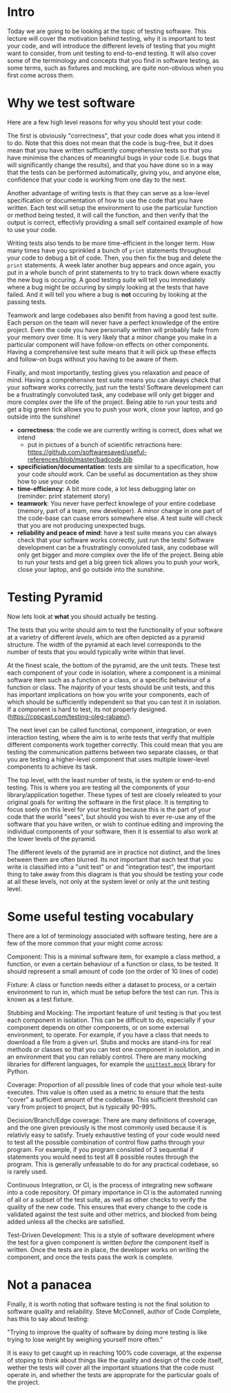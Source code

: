 # Intro

Today we are going to be looking at the topic of testing software. This lecture will 
cover the motivation behind testing, why it is important to test your code, and will 
introduce the different levels of testing that you might want to consider, from unit 
testing to end-to-end testing. It will also cover some of the terminology and concepts 
that you find in software testing, as some terms, such as fixtures and mocking, are 
quite non-obvious when you first come across them.

# Why we test software

Here are a few high level reasons for why you should test your code:

The first is obviously "correctness", that your code does what you intend it to do. Note 
that this does not mean that the code is bug-free, but it does mean that you have 
written sufficiently comprehensive tests so that you have minimise the chances of 
meaningful bugs in your code (i.e. bugs that will significantly change the results), and 
that you have done so in a way that the tests can be performed automatically, giving 
you, and anyone else, confidence that your code is working from one day to the next.

Another advantage of writing tests is that they can serve as a low-level specification 
or documentation of how to use the code that you have written. Each test will setup the 
environment to use the particular function or method being tested, it will call the 
function, and then verify that the output is correct, effectivly providing a small self 
contained example of how to use your code.

Writing tests also tends to be more time-efficient in the longer term. How many times 
have you sprinkled a bunch of `print` statements throughout your code to debug a bit of 
code. Then, you then fix the bug and delete the `print` statements. A week later another 
bug appears and once again, you put in a whole bunch of print statements to try to track 
down where exactly the new bug is occuring. A good testing suite will tell you 
immediately where a bug might be occuring by simply looking at the tests that have 
failed. And it will tell you where a bug is **not** occuring by looking at the passing 
tests.

Teamwork and large codebases also benifit from having a good test suite. Each person on 
the team will never have a perfect knowledge of the entire project. Even the code you 
have personally written will probably fade from your memory over time. It is very likely 
that a minor change you make in a particular component  will have follow-on effects on 
other components. Having a comprehensive test suite means that it will pick up these 
effects and follow-on bugs without you having to be aware of them.

Finally, and most importantly, testing gives you relaxation and peace of mind. Having a 
comprehensive test suite means you can always check that your software works correctly, 
just run the tests!  Software development can be a frustratingly convoluted task, any 
codebase will only get bigger and more complex over the life of the project. Being able 
to run your tests and get a big green tick allows you to push your work, close your 
laptop, and go outside into the sunshine!


- **correctness**: the code we are currently writing is correct, does what we intend
  - put in pictues of a bunch of scientific retractions here: 
    https://github.com/softwaresaved/useful-references/blob/master/badcode.bib
- **specificiation/documentation**: tests are similar to a specification, how your code 
  *should* work. Can be useful as documentation as they show how to use your code
- **time-efficiency**: A bit more code, a lot less debugging later on (reminder: print 
  statement story)
- **teamwork**:  You never  have perfect knowlege of your entire codebase (memory, part 
  of a team, new developer). A minor change in one part of the code-base can cuase 
  errors somewhere else. A test suite will check that you are not producing unexpected 
  bugs.
- **reliability and peace of mind**: have a test suite means you can always check that 
  your software works correctly, just run the tests!  Software development can be a 
  frustratingly convoluted task, any codebase will only get bigger and more complex over 
  the life of the project. Being able to run your tests and get a big green tick allows 
  you to push your work, close your laptop, and go outside into the sunshine.


# Testing Pyramid

Now lets look at **what** you should actually be testing.

The tests that you write should aim to test the functionality of your software at a 
varietry of different *levels*, which are often depicted as a pyramid structure. The 
width of the pyramid at each level corresponds to the number of tests that you would 
typically write within that level. 

At the finest scale, the bottom of the pyramid, are the unit tests. These test each 
component of your code in isolation, where a component is a minimal software item such 
as a function or a class, or a specific behaviour of a function or class. The majority 
of your tests should be unit tests, and this has important implications on how you write 
your components, each of which should be sufficiently independent so that you can test 
it in isolation. If a component is hard to test, its not properly designed.
(https://cppcast.com/testing-oleg-rabaev/).

The next level can be called functional, component, integration, or even interaction 
testing, where the aim is to write tests that verify that multiple different components 
work together correctly. This could mean that you are testing the communication patterns 
between two separate classes, or that you are testing a higher-level component that uses 
multiple lower-level components to achieve its task. 

The top level, with the least number of tests, is the system or end-to-end testing. This 
is where you are testing all the components of your library/application together. These 
types of test are closely releated to your original goals for writing the software in 
the first place. It is tempting to focus soely on this level for your testing because 
this is the part of your code that the world "sees",  but should you wish to ever re-use 
any of the software that you have writen, or wish to continue editing and improving the 
individual components of your software, then it is essential to also work at the lower 
levels of the pyramid.

The different levels of the pyramid are in practice not distinct, and the lines between 
them are often blurred. Its not important that each test that you write is classified 
into a "unit test" or and "integration test", the important thing to take away from this 
diagram is that you should be testing your code at all these levels, not only at the 
system level or only at the unit testing level.

# Some useful testing vocabulary

There are a lot of terminology associated with software testing, here are a few of the 
more common that your might come across:

Component: This is a minimal software item, for example a class method, a function, or 
even a certain behaviour of a function or class, to be tested. It should represent a 
small amount of code (on the order of 10 lines of code)

Fixture: A class or function needs either a dataset to process,  or a certain 
environment to run in, which must be setup before the test can run. This is known as a 
test fixture. 

Stubbing and Mocking: The important feature of unit testing is that you test each 
component in isolation. This can be difficult to do, especially if your component 
depends on other components, or on some external environment, to operate. For example, 
if you have a class that needs to download a file from a given url. Stubs and mocks are 
stand-ins for real methods or classes so that you can test one component in isolution, 
and in an environment that you can reliably control. There are many mocking libraries 
for different languages, for example the 
[`unittest.mock`](https://docs.python.org/3/library/unittest.mock.html) library for 
Python.

Coverage: Proportion of all possible lines of code that your whole test-suite executes. 
This value is often used as a metric to ensure that the tests "cover" a sufficient 
amount of the codebase. This sufficient threshold can vary from project to project, but 
is typically 90-99%.

Decision/Branch/Edge coverage: There are many definitions of coverage, and the one given 
previously is the most commonly used because it is relativly easy to satisfy. Truely 
exhaustive testing of your code would need to test all the possible combination of 
control flow paths through your program. For example, if you program consisted of 3 
sequential if statements you would need to test all 8 possible routes through the 
program. This is generally unfeasable to do for any practical codebase, so is rarely 
used.

Continuous Integration, or CI, is the process of integrating new software into a code 
repository. Of pimary importance in CI is the automated running of all or a subset of 
the test suite, as well as other checks to verify the quality of the new code. This 
ensures that every change to the code is validated against the test suite and other 
metrics, and blocked from being added unless all the checks are satisfied.

Test-Driven Development: This is a style of software development where the test for a 
given component is written *before* the component itself is written. Once the tests are 
in place, the developer works on writing the component, and once the tests pass the work 
is complete. 


# Not a panacea

Finally, it is worth noting that software testing is not the final solution to software 
quality and reliability. Steve McConnell, author of Code Complete, has this to say about 
testing:

"Trying to improve the quality of software by doing more testing is like trying to lose 
weight by weighing yourself more often."

It is easy to get caught up in reaching 100% code coverage, at the expense of stoping to 
think about things like the quality and design of the code itself, wether the tests will 
cover all the important situations that the code must operate in, and whether the tests 
are approprate for the particular goals of the project. 

